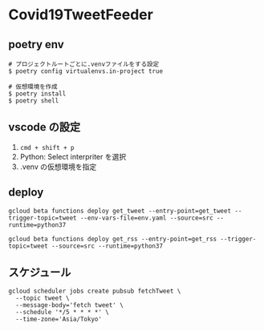 # Covid19TweetFeeder

## poetry env

```
# プロジェクトルートごとに.venvファイルをする設定
$ poetry config virtualenvs.in-project true

# 仮想環境を作成
$ poetry install
$ poetry shell
```

## vscode の設定

1. `cmd + shift + p`
2. Python: Select interpriter を選択
3. .venv の仮想環境を指定

## deploy

```get_tweet
gcloud beta functions deploy get_tweet --entry-point=get_tweet --trigger-topic=tweet --env-vars-file=env.yaml --source=src --runtime=python37
```

```get_rss
gcloud beta functions deploy get_rss --entry-point=get_rss --trigger-topic=tweet --source=src --runtime=python37
```

## スケジュール

```
gcloud scheduler jobs create pubsub fetchTweet \
  --topic tweet \
  --message-body='fetch tweet' \
  --schedule '*/5 * * * *' \
  --time-zone='Asia/Tokyo'
```
